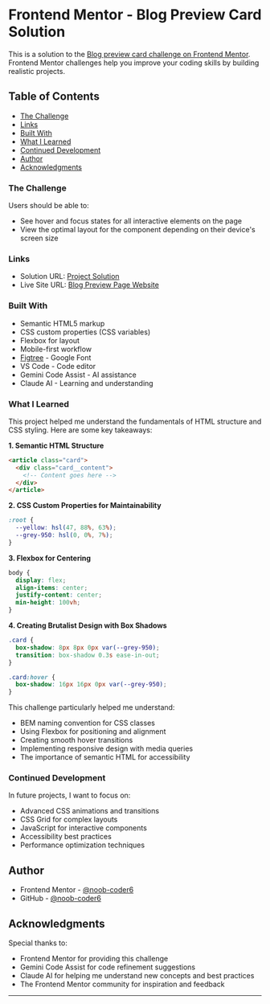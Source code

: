 # Frontend Mentor - Blog Preview Card Solution

This is a solution to the [Blog preview card challenge on Frontend Mentor](https://www.frontendmentor.io/challenges/blog-preview-card-ckPaj01IcS). Frontend Mentor challenges help you improve your coding skills by building realistic projects.

## Table of Contents

  - [The Challenge](#the-challenge)
  - [Links](#links)
  - [Built With](#built-with)
  - [What I Learned](#what-i-learned)
  - [Continued Development](#continued-development)
- [Author](#author)
- [Acknowledgments](#acknowledgments)

### The Challenge

Users should be able to:

- See hover and focus states for all interactive elements on the page
- View the optimal layout for the component depending on their device's screen size

### Links

- Solution URL: [Project Solution](https://github.com/noob-coder6/Blog-Preview-Page.git)
- Live Site URL: [Blog Preview Page Website](https://noob-coder6.github.io/Blog-Preview-Page/)

### Built With

- Semantic HTML5 markup
- CSS custom properties (CSS variables)
- Flexbox for layout
- Mobile-first workflow
- [Figtree](https://fonts.google.com/specimen/Figtree) - Google Font
- VS Code - Code editor
- Gemini Code Assist - AI assistance
- Claude AI - Learning and understanding

### What I Learned

This project helped me understand the fundamentals of HTML structure and CSS styling. Here are some key takeaways:

**1. Semantic HTML Structure**
```html
<article class="card">
  <div class="card__content">
    <!-- Content goes here -->
  </div>
</article>
```

**2. CSS Custom Properties for Maintainability**
```css
:root {
  --yellow: hsl(47, 88%, 63%);
  --grey-950: hsl(0, 0%, 7%);
}
```

**3. Flexbox for Centering**
```css
body {
  display: flex;
  align-items: center;
  justify-content: center;
  min-height: 100vh;
}
```

**4. Creating Brutalist Design with Box Shadows**
```css
.card {
  box-shadow: 8px 8px 0px var(--grey-950);
  transition: box-shadow 0.3s ease-in-out;
}

.card:hover {
  box-shadow: 16px 16px 0px var(--grey-950);
}
```

This challenge particularly helped me understand:
- BEM naming convention for CSS classes
- Using Flexbox for positioning and alignment
- Creating smooth hover transitions
- Implementing responsive design with media queries
- The importance of semantic HTML for accessibility

### Continued Development

In future projects, I want to focus on:

- Advanced CSS animations and transitions
- CSS Grid for complex layouts
- JavaScript for interactive components
- Accessibility best practices
- Performance optimization techniques

## Author

- Frontend Mentor - [@noob-coder6](https://www.frontendmentor.io/profile/noob-coder6)
- GitHub - [@noob-coder6](https://github.com/noob-coder6)

## Acknowledgments

Special thanks to:
- Frontend Mentor for providing this challenge
- Gemini Code Assist for code refinement suggestions
- Claude AI for helping me understand new concepts and best practices
- The Frontend Mentor community for inspiration and feedback

---


